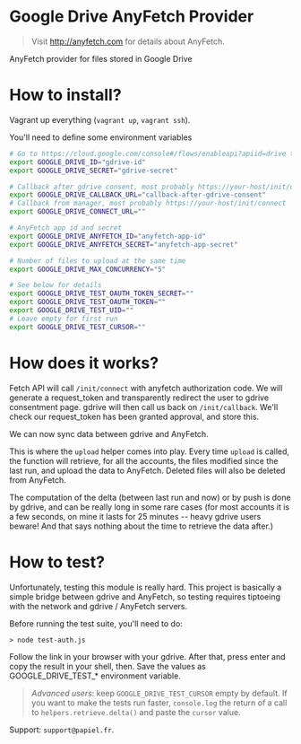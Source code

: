 # Google Drive AnyFetch Provider
> Visit http://anyfetch.com for details about AnyFetch.

AnyFetch provider for files stored in Google Drive

# How to install?
Vagrant up everything (`vagrant up`, `vagrant ssh`).

You'll need to define some environment variables

```bash
# Go to https://cloud.google.com/console#/flows/enableapi?apiid=drive to ask for app id and secret
export GOOGLE_DRIVE_ID="gdrive-id"
export GOOGLE_DRIVE_SECRET="gdrive-secret"

# Callback after gdrive consent, most probably https://your-host/init/callback
export GOOGLE_DRIVE_CALLBACK_URL="callback-after-gdrive-consent"
# Callback from manager, most probably https://your-host/init/connect
export GOOGLE_DRIVE_CONNECT_URL=""

# AnyFetch app id and secret
export GOOGLE_DRIVE_ANYFETCH_ID="anyfetch-app-id"
export GOOGLE_DRIVE_ANYFETCH_SECRET="anyfetch-app-secret"

# Number of files to upload at the same time
export GOOGLE_DRIVE_MAX_CONCURRENCY="5"

# See below for details
export GOOGLE_DRIVE_TEST_OAUTH_TOKEN_SECRET=""
export GOOGLE_DRIVE_TEST_OAUTH_TOKEN=""
export GOOGLE_DRIVE_TEST_UID=""
# Leave empty for first run
export GOOGLE_DRIVE_TEST_CURSOR=""
```

# How does it works?
Fetch API will call `/init/connect` with anyfetch authorization code. We will generate a request_token and transparently redirect the user to gdrive consentment page.
gdrive will then call us back on `/init/callback`. We'll check our request_token has been granted approval, and store this.

We can now sync data between gdrive and AnyFetch.

This is where the `upload` helper comes into play.
Every time `upload` is called, the function will retrieve, for all the accounts, the files modified since the last run, and upload the data to AnyFetch.
Deleted files will also be deleted from AnyFetch.

The computation of the delta (between last run and now) or by push is done by gdrive, and can be really long in some rare cases (for most accounts it is a few seconds, on mine it lasts for 25 minutes -- heavy gdrive users beware! And that says nothing about the time to retrieve the data after.)

# How to test?
Unfortunately, testing this module is really hard.
This project is basically a simple bridge between gdrive and AnyFetch, so testing requires tiptoeing with the network and gdrive / AnyFetch servers.

Before running the test suite, you'll need to do:

```
> node test-auth.js
```

Follow the link in your browser with your gdrive.
After that, press enter and copy the result in your shell, then. Save the values as GOOGLE_DRIVE_TEST_* environment variable.

> *Advanced users*: keep `GOOGLE_DRIVE_TEST_CURSOR` empty by default. If you want to make the tests run faster, `console.log` the return of a call to `helpers.retrieve.delta()` and paste the `cursor` value.

Support: `support@papiel.fr`.
